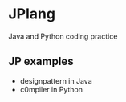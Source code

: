 # JPlang
Java and Python coding practice

## JP examples
  - designpattern in Java
  - c0mpiler in Python
